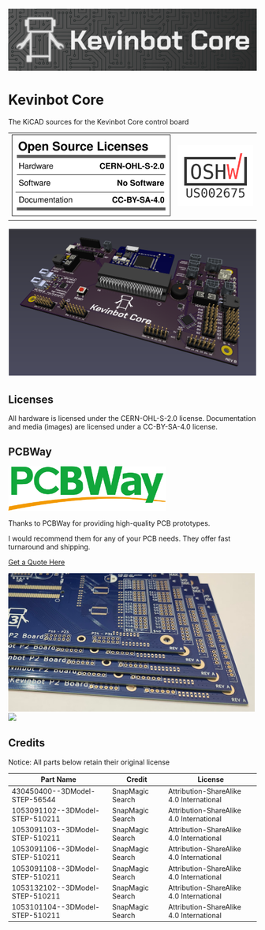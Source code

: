 ![alt text](docs/images/banner.png)
# Kevinbot Core
The KiCAD sources for the Kevinbot Core control board

| | |
|-|-|
|![OSHW Facts](readme/oshw_facts.svg)|<img src="certification-mark-US002675-stacked.png" width=200></img>


![Board](docs/images/board.png)

## Licenses
All hardware is licensed under the CERN-OHL-S-2.0 license. 
Documentation and media (images) are licensed under a CC-BY-SA-4.0 license.

## PCBWay

<img src="readme/pcbway-logo.png" width=320></img>

Thanks to PCBWay for providing high-quality PCB prototypes.

I would recommend them for any of your PCB needs. They offer fast turnaround and shipping.

[Get a Quote Here](https://www.pcbway.com/orderonline.aspx)

<img src="readme/pcb-edges.png" width=500></img>
<img src="readme/pcbs.png" width=500></img>

## Credits

Notice: All parts below retain their original license

| Part Name                                        | Credit                                                                           | License                                  |
| ------------------------------------------------ | -------------------------------------------------------------------------------- | ---------------------------------------- |
| 430450400--3DModel-STEP-56544                    | SnapMagic Search                                                                 | Attribution-ShareAlike 4.0 International |
| 1053091102--3DModel-STEP-510211                  | SnapMagic Search                                                                 | Attribution-ShareAlike 4.0 International |
| 1053091103--3DModel-STEP-510211                  | SnapMagic Search                                                                 | Attribution-ShareAlike 4.0 International |
| 1053091106--3DModel-STEP-510211                  | SnapMagic Search                                                                 | Attribution-ShareAlike 4.0 International |
| 1053091108--3DModel-STEP-510211                  | SnapMagic Search                                                                 | Attribution-ShareAlike 4.0 International |
| 1053132102--3DModel-STEP-510211                  | SnapMagic Search                                                                 | Attribution-ShareAlike 4.0 International |
| 1053101104--3DModel-STEP-510211                  | SnapMagic Search                                                                 | Attribution-ShareAlike 4.0 International |